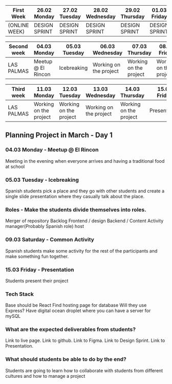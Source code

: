 First Week |	26.02 Monday |	27.02 Tuesday |	28.02 Wednesday | 29.02 Thursday |	01.03 Friday
-- | -- | -- | -- | -- | --
(ONLINE WEEK) | DESIGN SPRINT | DESIGN SPRINT |	DESIGN SPRINT |	DESIGN SPRINT |	DESIGN SPRINT

Second week |	04.03 Monday |	05.03 Tuesday |	06.03 Wednesday |	07.03 Thursday |	08.03 Friday |	09.03 Saturday |	10.03 Sunday
-- | -- | -- | -- | -- | -- | -- | --
LAS PALMAS |	Meetup @ El Rincon |	Icebreaking |	Working on the project |	Working on the project |	Working on the project |	Common Activity |	Free

Third week |	11.03 Monday |	12.03 Tuesday |	13.03 Wednesday |	14.03 Thursday |	15.03 Friday
-- | -- | -- | -- | -- | --
LAS PALMAS |	Working on the project |	Working on the project |	Working on the project |	Working on the project |	Presentation  

## Planning Project in March - Day 1

### 04.03 Monday - Meetup @ El Rincon
Meeting in the evening when everyone arrives and having a traditional food at school

### 05.03 Tuesday - Icebreaking
Spanish students pick a place and they go with other students and create a single slide presentation where they casually talk about the place.

### Roles - Make the students divide themselves into roles.
Merger of repository
Backlog
Frontend / design
Backend / Content
Activity manager(Probably Spanish role)
host

### 09.03 Saturday - Common Activity
Spanish students make some activity for the rest of the participants and make something fun together.

### 15.03 Friday - Presentation
Students present their project

### Tech Stack
Base should be React
Find hosting page for database
Will they use Express?
Have digital ocean droplet where you can have a server for mySQL

### What are the expected deliverables from students?
Link to live page.
Link to github.
Link to Figma.
Link to Design Sprint.
Link to Presentation.

### What should students be able to do by the end?
Students are going to learn how to collaborate with students from different cultures and how to manage a project
